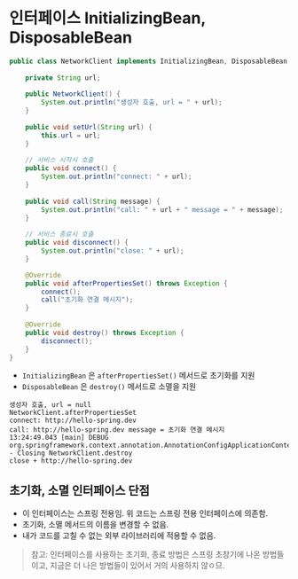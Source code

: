 # 인터페이스 InitializingBean, DisposableBean

```java
public class NetworkClient implements InitializingBean, DisposableBean {  
  
    private String url;  
  
    public NetworkClient() {  
        System.out.println("생성자 호출, url = " + url);  
    }  
  
    public void setUrl(String url) {  
        this.url = url;  
    }  
  
    // 서비스 시작시 호출  
    public void connect() {  
        System.out.println("connect: " + url);  
    }  
  
    public void call(String message) {  
        System.out.println("call: " + url + " message = " + message);  
    }  
  
    // 서비스 종료시 호출  
    public void disconnect() {  
        System.out.println("close: " + url);  
    }  

	@Override  
    public void afterPropertiesSet() throws Exception {  
        connect();  
        call("초기화 연결 메시지");  
    }
  
    @Override  
    public void destroy() throws Exception {  
        disconnect();  
    }  
}
```

- `InitializingBean` 은 `afterPropertiesSet()` 메서드로 초기화를 지원
- `DisposableBean` 은 `destroy()` 메서드로 소멸을 지원

```
생성자 호출, url = null
NetworkClient.afterPropertiesSet
connect: http://hello-spring.dev
call: http://hello-spring.dev message = 초기화 연결 메시지
13:24:49.043 [main] DEBUG org.springframework.context.annotation.AnnotationConfigApplicationContext - Closing NetworkClient.destroy
close + http://hello-spring.dev
```

## 초기화, 소멸 인터페이스 단점

- 이 인터페이스는 스프링 전용임. 위 코드는 스프링 전용 인터페이스에 의존함.
- 초기화, 소멸 메서드의 이름을 변경할 수 없음.
- 내가 코드를 고칠 수 없는 외부 라이브러리에 적용할 수 없음.

> 참고: 인터페이스를 사용하는 초기화, 종료 방법은 스프링 초창기에 나온 방법들이고, 지금은 더 나은 방법들이 있어서 거의 사용하지 않ㅇ므.
